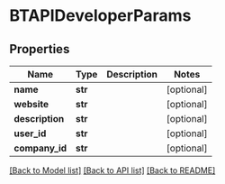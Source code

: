 # BTAPIDeveloperParams

## Properties
Name | Type | Description | Notes
------------ | ------------- | ------------- | -------------
**name** | **str** |  | [optional] 
**website** | **str** |  | [optional] 
**description** | **str** |  | [optional] 
**user_id** | **str** |  | [optional] 
**company_id** | **str** |  | [optional] 

[[Back to Model list]](../README.md#documentation-for-models) [[Back to API list]](../README.md#documentation-for-api-endpoints) [[Back to README]](../README.md)


